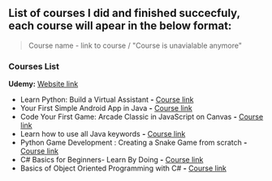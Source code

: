 
## List of courses I did and finished succecfuly, each course will apear in the below format:
> Course name - link to course / "Course is unavialable anymore"

### Courses List
 **Udemy:** [Website link](https://www.udemy.com/)
  - Learn Python: Build a Virtual Assistant **-** [Course link](https://www.udemy.com/course/learn-python-build-a-virtual-assistant-in-python/)
  - Your First Simple Android App in Java **-** [Course link](https://www.udemy.com/course/android-app-quick/)
  - Code Your First Game: Arcade Classic in JavaScript on Canvas **-** [Course link](https://www.udemy.com/course/code-your-first-game/)
  - Learn how to use all Java keywords **-** [Course link](https://www.udemy.com/course/learn-how-to-use-all-50-java-keywords/)
  - Python Game Development : Creating a Snake Game from scratch **-** [Course link](https://www.udemy.com/course/python-game-development-creating-a-snake-game-from-scratch/)
  - C# Basics for Beginners- Learn By Doing **-** [Course link](https://www.udemy.com/course/c-sharp-basics-learn-to-code-the-hard-way/)
  - Basics of Object Oriented Programming with C# **-** [Course link](https://www.udemy.com/course/basics-of-object-oriented-programming-with-csharp/)